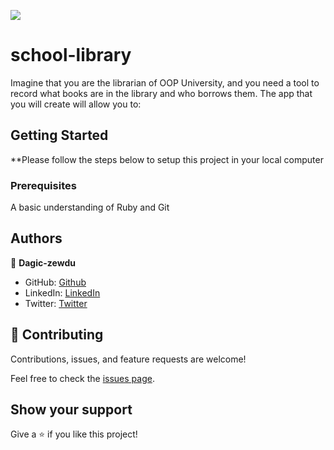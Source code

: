 ![](https://img.shields.io/badge/Microverse-blueviolet)

# school-library

Imagine that you are the librarian of OOP University, and you need a tool to record what books are in the library and who borrows them. The app that you will create will allow you to:

## Getting Started

\*\*Please follow the steps below to setup this project in your local computer

### Prerequisites

A basic understanding of Ruby and Git

## Authors

👤 **Dagic-zewdu**

- GitHub: [Github](https://github.com/Dagic-zewdu)
- LinkedIn: [LinkedIn](https://www.linkedin.com/dagic-zewdu/)
- Twitter: [Twitter](https://twitter.com/dagic4)

## 🤝 Contributing

Contributions, issues, and feature requests are welcome!

Feel free to check the [issues page](https://github.com/rtonata88/school-library/issues).

## Show your support

Give a ⭐️ if you like this project!
